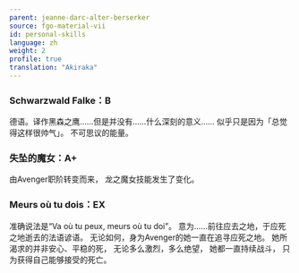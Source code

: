 ```yaml
---
parent: jeanne-darc-alter-berserker
source: fgo-material-vii
id: personal-skills
language: zh
weight: 2
profile: true
translation: "Akiraka"
---
```


### Schwarzwald Falke：B

德语。译作黑森之鹰……但是并没有……什么深刻的意义……
似乎只是因为「总觉得这样很帅气」。
不可思议的能量。

### 失坠的魔女：A+

由Avenger职阶转变而来，
龙之魔女技能发生了变化。

### Meurs où tu dois：EX

准确说法是“Va où tu peux, meurs où tu doi”。
意为……前往应去之地，于应死之地逝去的法语谚语。
无论如何，身为Avenger的她一直在追寻应死之地。
她所渴求的并非安心、平稳的死，
无论多么激烈，多么绝望，
她都一直持续战斗，
只为获得自己能够接受的死亡。
